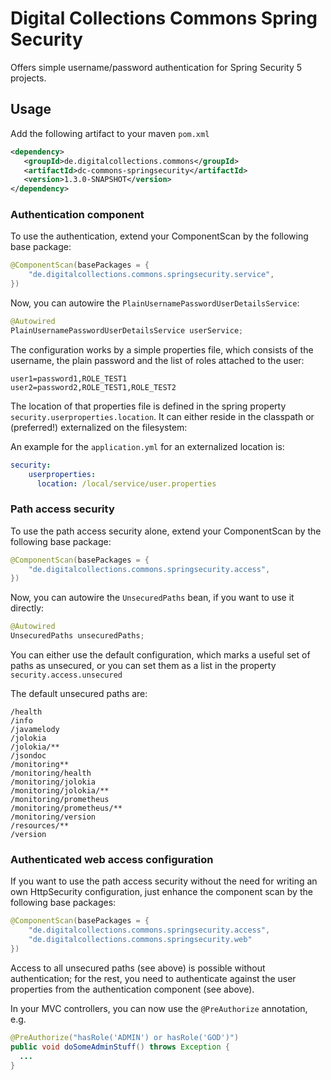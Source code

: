 # Digital Collections Commons Spring Security

Offers simple username/password authentication for Spring Security 5 projects.

## Usage

Add the following artifact to your maven ```pom.xml```

```xml
<dependency>
   <groupId>de.digitalcollections.commons</groupId>
   <artifactId>dc-commons-springsecurity</artifactId>
   <version>1.3.0-SNAPSHOT</version>
</dependency>
```

### Authentication component

To use the authentication, extend your ComponentScan by the following base package:

```java
@ComponentScan(basePackages = {
    "de.digitalcollections.commons.springsecurity.service",
})
``` 

Now, you can autowire the ```PlainUsernamePasswordUserDetailsService```:

```java
@Autowired
PlainUsernamePasswordUserDetailsService userService;
```

The configuration works by a simple properties file, which consists of the username, the plain password
and the list of roles attached to the user:

```properties
user1=password1,ROLE_TEST1
user2=password2,ROLE_TEST1,ROLE_TEST2
```

The location of that properties file is defined in the spring property ```security.userproperties.location```.
It can either reside in the classpath or (preferred!) externalized on the filesystem:

An example for the ```application.yml``` for an externalized location is:
```yml
security:
    userproperties:
      location: /local/service/user.properties
```

### Path access security

To use the path access security alone, extend your ComponentScan by the following base package:

```java
@ComponentScan(basePackages = {
    "de.digitalcollections.commons.springsecurity.access",
})
``` 

Now, you can autowire the ```UnsecuredPaths``` bean, if you want to use it directly:

```java
@Autowired
UnsecuredPaths unsecuredPaths;
```

You can either use the default configuration, which marks a useful set of paths as unsecured, or you can set them
as a list in the property ```security.access.unsecured```

The default unsecured paths are:
```
/health
/info
/javamelody
/jolokia
/jolokia/**
/jsondoc
/monitoring**
/monitoring/health
/monitoring/jolokia
/monitoring/jolokia/**
/monitoring/prometheus
/monitoring/prometheus/**
/monitoring/version
/resources/**
/version
```

### Authenticated web access configuration

If you want to use the path access security without the need for writing an own HttpSecurity configuration, just enhance the
component scan by the following base packages:

```java
@ComponentScan(basePackages = {
    "de.digitalcollections.commons.springsecurity.access",
    "de.digitalcollections.commons.springsecurity.web"
})
``` 

Access to all unsecured paths (see above) is possible without authentication; for the rest, you need to authenticate against
the user properties from the authentication component (see above).

In your MVC controllers, you can now use the ```@PreAuthorize``` annotation, e.g.

```java
@PreAuthorize("hasRole('ADMIN') or hasRole('GOD')")
public void doSomeAdminStuff() throws Exception {
  ...
}
```